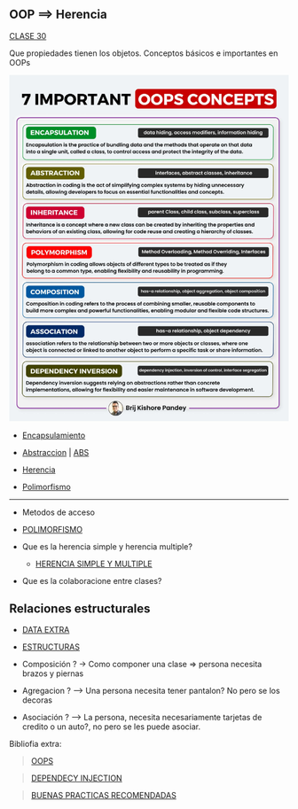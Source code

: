 OOP ==> Herencia
---
[CLASE 30](https://drive.google.com/file/d/1XLl-wXV7c0I1CmBBF9zuOM3cO6uKX3ne/view?usp=sharing)

Que propiedades tienen los objetos. Conceptos básicos e importantes en OOPs

![image OOPS-conceptos](./imagenes/oop_concepts.jpeg)

- [Encapsulamiento](https://www.fundamentosprogramacion.site/2023/01/que-es-la-encapsulacion-en-programacion.html)
- [Abstraccion](https://pythondiario.com/2018/08/clases-abstractas-ejemplos-practicos.html) | [ABS](https://towardsdatascience.com/how-to-use-abstract-classes-in-python-d4d2ddc02e90)


- [Herencia](https://www.programacionfacil.org/cursos/python_poo/python_poo_7_herencia_de_clases_como_utilizar_super.html)
- [Polimorfismo](
    https://ellibrodepython.com/polimorfismo-en-programacion
)

---
* Metodos de acceso
 
- [POLIMORFISMO](https://pythones.net/polimorfismo-sobrecarga-metodos/)

* Que es la herencia simple y herencia multiple?
    - [HERENCIA SIMPLE Y MULTIPLE](https://unipython.com/herencia-multiple-de-clases-en-python/)
    
* Que es la colaboracione entre clases?


Relaciones estructurales
--- 


- [DATA EXTRA](https://www.seas.es/blog/informatica/agregacion-vs-composicion-en-diagramas-de-clases-uml/)

- [ESTRUCTURAS](https://www.edrawsoft.com/es/article/uml-aggregation-vs-composition.html)
- Composición ? -> Como componer una clase => persona necesita brazos y piernas
- Agregacion ? --> Una persona necesita tener pantalon? No pero se los decoras
- Asociación ? --> La persona, necesita necesariamente tarjetas de credito o un auto?, no pero se les puede asociar.
    



Bibliofia extra:
> [OOPS](https://picodotdev.github.io/blog-bitix/2021/03/los-conceptos-de-encapsulacion-herencia-polimorfismo-y-composicion-de-la-programacion-orientada-a-objetos/)

> [DEPENDECY INJECTION](https://pywombat.com/articles/dependency-injection-python)

> [BUENAS PRACTICAS RECOMENDADAS](https://gimscop.github.io/good_programming_practices/lecture.slides.html#/)
